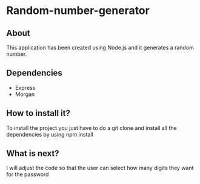# Random-number-generator

## About
This application has been created using Node.js and it generates a random number.

## Dependencies
* Express
* Morgan

## How to install it?
To install the project you just have to do a git clone and install all the dependencies by using npm install 

## What is next?
I will adjust the code so that the user can select how many digits they want for the password
